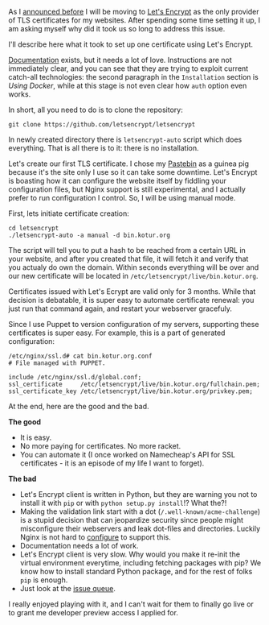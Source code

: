 <!-- 
.. link: 
.. description: Seting up Let's Encrypt TLS certificate, a true story.
.. tags: ssl, letsencrypt
.. date: 2015/11/13 20:53:32
.. title: Using letsencrypt.org
.. slug: using-letsencryptorg
-->

As I
[announced before](https://blog.kotur.org/posts/lets-encrypt.html) I
will be moving to [Let's Encrypt](https://letsencrypt.org/) as the
only provider of TLS certificates for my websites. After spending some
time setting it up, I am asking myself why did it took us so long to
address this issue.

I'll describe here what it took to set up one certificate using Let's
Encrypt.

[Documentation](https://letsencrypt.readthedocs.org/en/latest/)
exists, but it needs a lot of love. Instructions are not immediately
clear, and you can see that they are trying to exploit current
catch-all technologies: the second paragraph in the `Installation`
section is *Using Docker*, while at this stage is not even clear how
`auth` option even works.

In short, all you need to do is to clone the repository:

```
git clone https://github.com/letsencrypt/letsencrypt
```

In newly created directory there is `letsencrypt-auto` script which
does everything. That is all there is to it: there is no installation.

Let's create our first TLS certificate. I chose my
[Pastebin](https://bin.kotur.org) as a guinea pig because it's the
site only I use so it can take some downtime. Let's Encrypt is
boasting how it can configure the website itself by fiddling your
configuration files, but Nginx support is still experimental, and I
actually prefer to run configuration I control. So, I will be using
manual mode.

First, lets initiate certificate creation:

```
cd letsencrypt
./letsencrypt-auto -a manual -d bin.kotur.org
```

The script will tell you to put a hash to be reached from a certain
URL in your website, and after you created that file, it will fetch it
and verify that you actualy do own the domain. Within seconds
everything will be over and our new certificate will be located in
`/etc/letsencrypt/live/bin.kotur.org`.

Certificates issued with Let's Ecrypt are valid only for 3
months. While that decision is debatable, it is super easy to automate
certificate renewal: you just run that command again, and restart your
webserver gracefuly.

Since I use Puppet to version configuration of my servers, supporting
these certificates is super easy. For example, this is a part of
generated configuration:

```
/etc/nginx/ssl.d# cat bin.kotur.org.conf 
# File managed with PUPPET.

include /etc/nginx/ssl.d/global.conf;
ssl_certificate     /etc/letsencrypt/live/bin.kotur.org/fullchain.pem;
ssl_certificate_key /etc/letsencrypt/live/bin.kotur.org/privkey.pem;
```

At the end, here are the good and the bad.

**The good**

* It is easy.
* No more paying for certificates. No more racket.
* You can automate it (I once worked on Namecheap's API for SSL
  certificates - it is an episode of my life I want to forget).

**The bad**

* Let's Encrypt client is written in Python, but they are warning you
  not to install it with `pip` or with `python setup.py install`!?
  What the?!
* Making the validation link start with a dot
  (`/.well-known/acme-challenge`) is a stupid decision that can
  jeopardize security since people might misconfigure their webservers
  and leak dot-files and directories. Luckily Nginx is not hard to
  [configure](https://gist.github.com/kotnik/f0691e1e43c4d7d94284) to
  support this.
* Documentation needs a lot of work.
* Let's Encrypt client is very slow. Why would you make it re-init the
  virtual environment everytime, including fetching packages with pip?
  We know how to install standard Python package, and for the rest of
  folks `pip` is enough.
* Just look at the
  [issue queue](https://github.com/letsencrypt/letsencrypt/issues).

I really enjoyed playing with it, and I can't wait for them to finally
go live or to grant me developer preview access I applied for.
